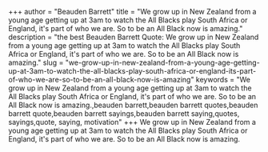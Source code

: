 +++
author = "Beauden Barrett"
title = "We grow up in New Zealand from a young age getting up at 3am to watch the All Blacks play South Africa or England, it's part of who we are. So to be an All Black now is amazing."
description = "the best Beauden Barrett Quote: We grow up in New Zealand from a young age getting up at 3am to watch the All Blacks play South Africa or England, it's part of who we are. So to be an All Black now is amazing."
slug = "we-grow-up-in-new-zealand-from-a-young-age-getting-up-at-3am-to-watch-the-all-blacks-play-south-africa-or-england-its-part-of-who-we-are-so-to-be-an-all-black-now-is-amazing"
keywords = "We grow up in New Zealand from a young age getting up at 3am to watch the All Blacks play South Africa or England, it's part of who we are. So to be an All Black now is amazing.,beauden barrett,beauden barrett quotes,beauden barrett quote,beauden barrett sayings,beauden barrett saying,quotes, sayings,quote, saying, motivation"
+++
We grow up in New Zealand from a young age getting up at 3am to watch the All Blacks play South Africa or England, it's part of who we are. So to be an All Black now is amazing.
